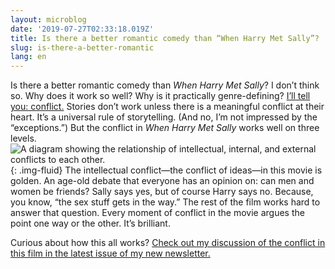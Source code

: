 ```yaml
---
layout: microblog
date: '2019-07-27T02:33:18.019Z'
title: Is there a better romantic comedy than “When Harry Met Sally”?
slug: is-there-a-better-romantic
lang: en
---
```

Is there a better romantic comedy than *When Harry Met Sally*? I don’t think so. Why does it work so well? Why is it practically genre-defining? [I’ll tell you: conflict.](https://thenarrative.substack.com/p/at-the-heart-of-a-story) Stories don’t work unless there is a meaningful conflict at their heart. It’s a universal rule of storytelling. (And no, I’m not impressed by the “exceptions.”) But the conflict in *When Harry Met Sally* works well on three levels.
![A diagram showing the relationship of intellectual, internal, and external conflicts to each other.](https://brianlundin.com/images/thenarrative/conflict_diagram.png){: .img-fluid}
The intellectual conflict—the conflict of ideas—in this movie is golden. An age-old debate that everyone has an opinion on: can men and women be friends? Sally says yes, but of course Harry says no. Because, you know, “the sex stuff gets in the way.” The rest of the film works hard to answer that question. Every moment of conflict in the movie argues the point one way or the other. It’s brilliant. 

Curious about how this all works? [Check out my discussion of the conflict in this film in the latest issue of my new newsletter.](https://thenarrative.substack.com/p/at-the-heart-of-a-story)
